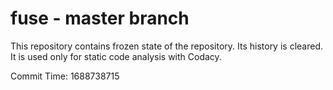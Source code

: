 # fuse - master branch

This repository contains frozen state of the repository.
Its history is cleared. It is used only for static code
analysis with Codacy.

Commit Time: 1688738715